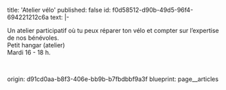 title: 'Atelier vélo'
published: false
id: f0d58512-d90b-49d5-96f4-694221212c6a
text: |-
  <p>Un atelier participatif où tu peux réparer ton vélo et compter sur l’expertise de nos bénévoles.<br>Petit hangar (atelier)<br>Mardi 16 - 18 h.
  </p>
  <p><br>
  </p>
origin: d91cd0aa-b8f3-406e-bb9b-b7fbdbbf9a3f
blueprint: page__articles
